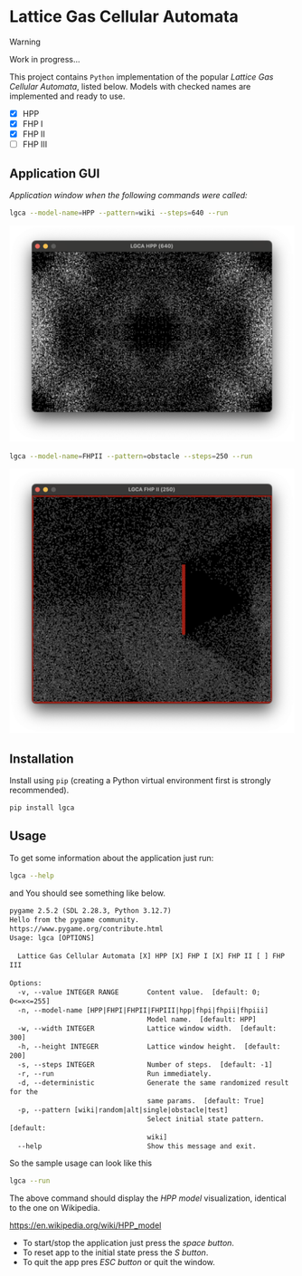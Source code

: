 # Lattice Gas Cellular Automata

> [!WARNING]
> Work in progress...

This project contains `Python` implementation of the popular *Lattice Gas Cellular Automata*, listed below.
Models with checked names are implemented and ready to use.

* [X] HPP
* [X] FHP I
* [X] FHP II
* [ ] FHP III

## Application GUI

*Application window when the following commands were called:*

```bash
lgca --model-name=HPP --pattern=wiki --steps=640 --run
```

![HPP, obstacle, step 250 <](docs/images/hpp-obstacle-step-250.png)

```bash
lgca --model-name=FHPII --pattern=obstacle --steps=250 --run
```

![FHP II, obstacle, step 250 <](docs/images/fhp-ii-obstacle-step-250.png)

## Installation

Install using `pip` (creating a Python virtual environment first is strongly recommended).

```bash
pip install lgca
```

## Usage

To get some information about the application just run:

```bash
lgca --help
```

and You should see something like below.

```text
pygame 2.5.2 (SDL 2.28.3, Python 3.12.7)
Hello from the pygame community. https://www.pygame.org/contribute.html
Usage: lgca [OPTIONS]

  Lattice Gas Cellular Automata [X] HPP [X] FHP I [X] FHP II [ ] FHP III

Options:
  -v, --value INTEGER RANGE       Content value.  [default: 0; 0<=x<=255]
  -n, --model-name [HPP|FHPI|FHPII|FHPIII|hpp|fhpi|fhpii|fhpiii]
                                  Model name.  [default: HPP]
  -w, --width INTEGER             Lattice window width.  [default: 300]
  -h, --height INTEGER            Lattice window height.  [default: 200]
  -s, --steps INTEGER             Number of steps.  [default: -1]
  -r, --run                       Run immediately.
  -d, --deterministic             Generate the same randomized result for the
                                  same params.  [default: True]
  -p, --pattern [wiki|random|alt|single|obstacle|test]
                                  Select initial state pattern.  [default:
                                  wiki]
  --help                          Show this message and exit.
```

So the sample usage can look like this

```bash
lgca --run
```

The above command should display the *HPP model* visualization, identical to the one on Wikipedia.

<https://en.wikipedia.org/wiki/HPP_model>

* To start/stop the application just press the *space button*.
* To reset app to the initial state press the *S button*.
* To quit the app pres *ESC button* or quit the window.
